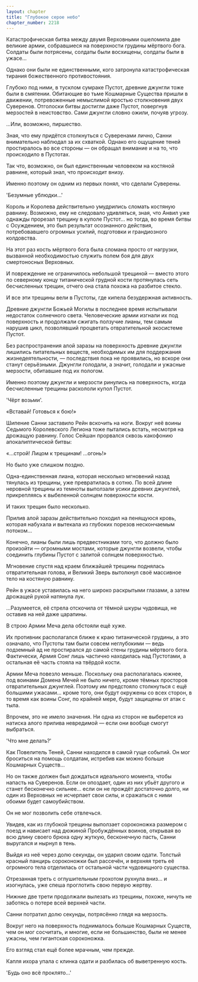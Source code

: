 ```yaml
---
layout: chapter
title: "Глубокое серое небо"
chapter_number: 2218
---
```




Катастрофическая битва между двумя Верховными ошеломила две великие армии, собравшиеся на поверхности грудины мёртвого бога. Солдаты были потрясены, солдаты были восхищены, солдаты были в ужасе...

Однако они были не единственными, кого затронула катастрофическая тирания божественного противостояния.

Глубоко под ними, в тусклом сумраке Пустот, древние джунгли тоже были в смятении. Обитающие во тьме Кошмарные Существа пришли в движении, потревоженные немыслимой яростью столкновения двух Суверенов. Отголоски битвы достигли даже Пустот, повергнув мерзостей в неистовство. Сами джунгли словно ожили, почуяв угрозу.

...Или, возможно, пиршество.

Зная, что ему придётся столкнуться с Суверенами лично, Санни внимательно наблюдал за их схваткой. Однако его ощущение теней простиралось во все стороны — он обращал внимание и на то, что происходило в Пустотах.

Так что, возможно, он был единственным человеком на костяной равнине, который знал, что происходит внизу.

Именно поэтому он одним из первых понял, что сделали Суверены.

'Безумные ублюдки...'

Король и Королева действительно умудрились сломать костяную равнину. Возможно, ему не следовало удивляться, зная, что Анвил уже однажды прорезал трещину в куполе Пустот... но тогда, во время битвы с Осуждением, это был результат осознанного действия, потребовавшего огромных усилий, подготовки и грандиозного колдовства.

На этот раз кость мёртвого бога была сломана просто от нагрузки, вызванной необходимостью служить полем боя для двух смертоносных Верховных.

И повреждение не ограничилось небольшой трещиной — вместо этого по северному концу титанической грудной кости протянулась сеть бесчисленных трещин, отчего она стала похожа на разбитое стекло.

И все эти трещины вели в Пустоты, где кипела безудержная активность.

Древние джунгли Божьей Могилы в последнее время испытывали недостаток солнечного света. Человеческие армии изгнали их под поверхность и продолжали сжигать ползучие лианы, тем самым нарушив цикл, позволявший процветать отвратительной экосистеме Пустот.

Без распространения алой заразы на поверхность древние джунгли лишились питательных веществ, необходимых им для поддержания жизнедеятельности, — последствия пока не проявились, но вскоре они станут серьёзными. Джунгли голодали, а значит, голодали и ужасные мерзости, обитавшие под их пологом.

Именно поэтому джунгли и мерзости ринулись на поверхность, когда бесчисленные трещины раскололи купол Пустот.

'Чёрт возьми'.

«Вставай! Готовься к бою!»

Шипение Санни заставило Рейн вскочить на ноги. Вокруг неё воины Седьмого Королевского Легиона тоже пытались встать, несмотря на дрожащую равнину. Голос Сейшан прорвался сквозь какофонию апокалиптической битвы:

«...строй! Лицом к трещинам! ...огонь!»

Но было уже слишком поздно.

Одна-единственная лиана, которая несколько мгновений назад тянулась из трещины, уже превратилась в сотню. По всей длине неровной трещины из темноты выползали усики древних джунглей, прикрепляясь к выбеленной солнцем поверхности кости.

И таких трещин было несколько.

Прилив алой заразы действительно походил на пенящуюся кровь, которая набухала и вытекала из глубоких порезов нескончаемым потоком...

Конечно, лианы были лишь предвестниками того, что должно было произойти — огромными мостами, которые джунгли возвели, чтобы соединить глубины Пустот с залитой солнцем поверхностью.

Мгновение спустя над краем ближайшей трещины поднялась отвратительная голова, и Великий Зверь вытолкнул своё массивное тело на костяную равнину.

Рейн в ужасе уставилась на него широко раскрытыми глазами, а затем дрожащей рукой натянула лук.

...Разумеется, её стрела отскочила от тёмной шкуры чудовища, не оставив на ней даже царапины.

В строю Армии Меча дела обстояли ещё хуже.

Их противник располагался ближе к краю титанической грудины, а это означало, что Пустоты там были совсем неглубокими — ведь подземный ад не простирался до самой стены грудины мёртвого бога. Фактически, Армия Сонг лишь частично находилась над Пустотами, а остальная её часть стояла на твёрдой кости.

Армии Меча повезло меньше. Поскольку она располагалась южнее, под воинами Домена Мечей не было ничего, кроме тёмных просторов отвратительных джунглей. Поэтому им предстояло столкнуться с ещё большими ужасами... кроме того, они будут окружены со всех сторон, в то время как воины Сонг, по крайней мере, будут защищены от атак с тыла.

Впрочем, это не имело значения. Ни одна из сторон не выберется из натиска алого прилива невредимой — если они вообще смогут выбраться.

'Что мне делать?'

Как Повелитель Теней, Санни находился в самой гуще событий. Он мог броситься на помощь солдатам, истребив как можно больше Кошмарных Существ...

Но он также должен был дождаться идеального момента, чтобы напасть на Суверенов. Если он опоздает, один из них убьёт другого и станет бесконечно сильнее... если он не прождёт достаточно долго, ни один из Верховных не исчерпает свои силы, и сражаться с ними обоими будет самоубийством.

Он не мог позволить себе отвлечься.

Увидев, как из глубокой трещины выползает сороконожка размером с поезд и нависает над дюжиной Пробуждённых воинов, открывая во всю длину своего брюха одну жуткую, бесконечную пасть, Санни выругался и нырнул в тень.

Выйдя из неё через долю секунды, он ударил своим одати. Толстый красный панцирь сороконожки был рассечён, и верхняя треть её огромного тела отделилась от остальной части чудовищного существа.

Отрезанная треть с оглушительным грохотом рухнула вниз... и изогнулась, уже спеша проглотить свою первую жертву.

Нижние две трети продолжали вылезать из трещины, похоже, ничуть не заботясь о потере всей верхней части.

Санни потратил долю секунды, потрясённо глядя на мерзость.

Вокруг него на поверхность поднималось больше Кошмарных Существ, чем он мог сосчитать, и многие, если не большинство, были не менее ужасны, чем гигантская сороконожка.

Его взгляд стал ещё более мрачным, чем прежде.

Капля ихора упала с клинка одати и разбилась об выветренную кость.

'Будь оно всё проклято...'

